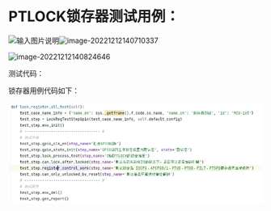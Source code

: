 # PTLOCK锁存器测试用例：

![输入图片说明](https://github.com/2833034152/my_pictures.git)![image-20221212140710337](https://typora-bucket-1304106066.cos.ap-shanghai.myqcloud.com/typoraimage-20221212140710337.png)

![image-20221212140824646](https://typora-bucket-1304106066.cos.ap-shanghai.myqcloud.com/typoraimage-20221212140824646.png)

测试代码：

锁存器用例代码如下：

![输入图片说明](https://raw.githubusercontent.com/2833034152/my_pictures/master/imgs/2023-03-14/10eBolRYL89Lxbmc.png)




<!--stackedit_data:
eyJoaXN0b3J5IjpbLTEzNjczMjU2MTIsLTE1MDAzNzA2NTQsNT
k0MTIyMzY3LDgwNTM1MDUxOV19
-->